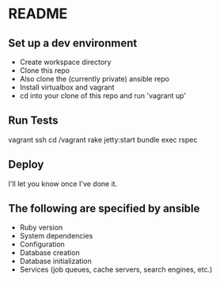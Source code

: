 # README

## Set up a dev environment
* Create workspace directory
* Clone this repo
* Also clone the (currently private) ansible repo
* Install virtualbox and vagrant
* cd into your clone of this repo and run 'vagrant up'

## Run Tests
vagrant ssh
cd /vagrant
rake jetty:start
bundle exec rspec

## Deploy
I'll let you know once I've done it.

## The following are specified by ansible
* Ruby version
* System dependencies
* Configuration
* Database creation
* Database initialization
* Services (job queues, cache servers, search engines, etc.)
